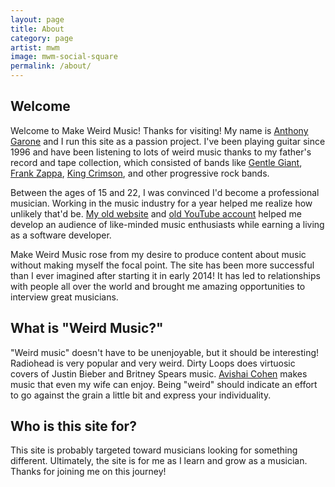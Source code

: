 ```yaml
---
layout: page
title: About
category: page
artist: mwm
image: mwm-social-square
permalink: /about/
---
```

## Welcome

Welcome to Make Weird Music! Thanks for visiting! My name is [Anthony Garone](/discover/anthony-garone) and I run this site as a passion project. I've been playing guitar since 1996 and have been listening to lots of weird music thanks to my father's record and tape collection, which consisted of bands like [Gentle Giant](/discover/gentle-giant), [Frank Zappa](/discover/frank-zappa), [King Crimson](/discover/king-crimson), and other progressive rock bands.

Between the ages of 15 and 22, I was convinced I'd become a professional musician. Working in the music industry for a year helped me realize how unlikely that'd be. [My old website](http://garone.org) and [old YouTube account](http://youtube.com/agarone) helped me develop an audience of like-minded music enthusiasts while earning a living as a software developer.

Make Weird Music rose from my desire to produce content about music without making myself the focal point. The site has been more successful than I ever imagined after starting it in early 2014! It has led to relationships with people all over the world and brought me amazing opportunities to interview great musicians.

## What is "Weird Music?"

"Weird music" doesn't have to be unenjoyable, but it should be interesting! Radiohead is very popular and very weird. Dirty Loops does virtuosic covers of Justin Bieber and Britney Spears music. [Avishai Cohen](/discover/avishai-cohen) makes music that even my wife can enjoy. Being "weird" should indicate an effort to go against the grain a little bit and express your individuality.

## Who is this site for?

This site is probably targeted toward musicians looking for something different. Ultimately, the site is for me as I learn and grow as a musician. Thanks for joining me on this journey!
